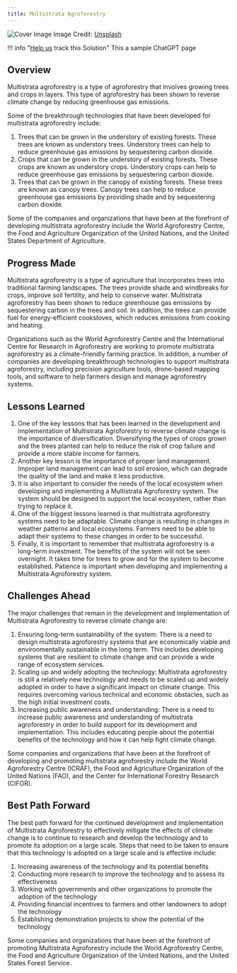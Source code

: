 ```yaml
---
title: Multistrata Agroforestry
---
```

![Cover Image](https://images.unsplash.com/photo-1670932387120-9a11119d6db7?crop=entropy&cs=tinysrgb&fit=max&fm=jpg&ixid=M3w0NDYzODh8MHwxfHNlYXJjaHwxfHxNdWx0aXN0cmF0YSUyMEFncm9mb3Jlc3RyeXxlbnwwfHx8fDE2ODM3NTI1ODh8MA&ixlib=rb-4.0.3&q=80&w=1080)
Image Credit: [Unsplash](https://unsplash.com/@projetocafegatomourisco)

!!! info "[Help us](../../contribute) track this Solution"
    This a sample ChatGPT page

## Overview

Multistrata agroforestry is a type of agroforestry that involves growing trees and crops in layers. This type of agroforestry has been shown to reverse climate change by reducing greenhouse gas emissions.

Some of the breakthrough technologies that have been developed for multistrata agroforestry include:

1. Trees that can be grown in the understory of existing forests. These trees are known as understory trees. Understory trees can help to reduce greenhouse gas emissions by sequestering carbon dioxide.
2. Crops that can be grown in the understory of existing forests. These crops are known as understory crops. Understory crops can help to reduce greenhouse gas emissions by sequestering carbon dioxide.
3. Trees that can be grown in the canopy of existing forests. These trees are known as canopy trees. Canopy trees can help to reduce greenhouse gas emissions by providing shade and by sequestering carbon dioxide.

Some of the companies and organizations that have been at the forefront of developing multistrata agroforestry include the World Agroforestry Centre, the Food and Agriculture Organization of the United Nations, and the United States Department of Agriculture.

## Progress Made

Multistrata agroforestry is a type of agriculture that incorporates trees into traditional farming landscapes. The trees provide shade and windbreaks for crops, improve soil fertility, and help to conserve water. Multistrata agroforestry has been shown to reduce greenhouse gas emissions by sequestering carbon in the trees and soil. In addition, the trees can provide fuel for energy-efficient cookstoves, which reduces emissions from cooking and heating.

Organizations such as the World Agroforestry Centre and the International Centre for Research in Agroforestry are working to promote multistrata agroforestry as a climate-friendly farming practice. In addition, a number of companies are developing breakthrough technologies to support multistrata agroforestry, including precision agriculture tools, drone-based mapping tools, and software to help farmers design and manage agroforestry systems.

## Lessons Learned

1. One of the key lessons that has been learned in the development and implementation of Multistrata Agroforestry to reverse climate change is the importance of diversification. Diversifying the types of crops grown and the trees planted can help to reduce the risk of crop failure and provide a more stable income for farmers.
2. Another key lesson is the importance of proper land management. Improper land management can lead to soil erosion, which can degrade the quality of the land and make it less productive.
3. It is also important to consider the needs of the local ecosystem when developing and implementing a Multistrata Agroforestry system. The system should be designed to support the local ecosystem, rather than trying to replace it.
4. One of the biggest lessons learned is that multistrata agroforestry systems need to be adaptable. Climate change is resulting in changes in weather patterns and local ecosystems. Farmers need to be able to adapt their systems to these changes in order to be successful.
5. Finally, it is important to remember that multistrata agroforestry is a long-term investment. The benefits of the system will not be seen overnight. It takes time for trees to grow and for the system to become established. Patience is important when developing and implementing a Multistrata Agroforestry system.

## Challenges Ahead

The major challenges that remain in the development and implementation of Multistrata Agroforestry to reverse climate change are:

1. Ensuring long-term sustainability of the system: There is a need to design multistrata agroforestry systems that are economically viable and environmentally sustainable in the long term. This includes developing systems that are resilient to climate change and can provide a wide range of ecosystem services.
2. Scaling up and widely adopting the technology: Multistrata agroforestry is still a relatively new technology and needs to be scaled up and widely adopted in order to have a significant impact on climate change. This requires overcoming various technical and economic obstacles, such as the high initial investment costs.
3. Increasing public awareness and understanding: There is a need to increase public awareness and understanding of multistrata agroforestry in order to build support for its development and implementation. This includes educating people about the potential benefits of the technology and how it can help fight climate change.

Some companies and organizations that have been at the forefront of developing and promoting multistrata agroforestry include the World Agroforestry Centre (ICRAF), the Food and Agriculture Organization of the United Nations (FAO), and the Center for International Forestry Research (CIFOR).

## Best Path Forward

The best path forward for the continued development and implementation of Multistrata Agroforestry to effectively mitigate the effects of climate change is to continue to research and develop the technology and to promote its adoption on a large scale. Steps that need to be taken to ensure that this technology is adopted on a large scale and is effective include:

1. Increasing awareness of the technology and its potential benefits
2. Conducting more research to improve the technology and to assess its effectiveness
3. Working with governments and other organizations to promote the adoption of the technology
4. Providing financial incentives to farmers and other landowners to adopt the technology
5. Establishing demonstration projects to show the potential of the technology

Some companies and organizations that have been at the forefront of promoting Multistrata Agroforestry include the World Agroforestry Centre, the Food and Agriculture Organization of the United Nations, and the United States Forest Service.